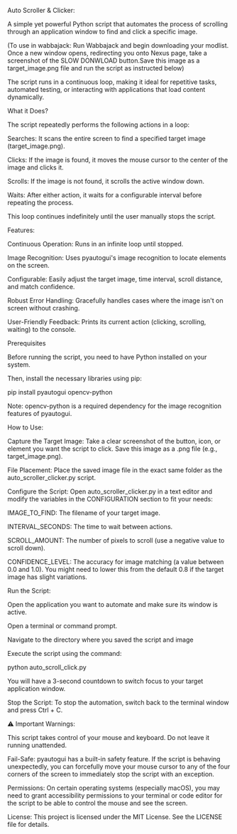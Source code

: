 Auto Scroller & Clicker: 

A simple yet powerful Python script that automates the process of scrolling through an application window to find and click a specific image. 

(To use in wabbajack: Run Wabbajack and begin downloading your modlist. Once a new window opens, redirecting you onto Nexus page, take a screenshot of the SLOW DONWLOAD button.Save this image as a target_image.png file and run the script as instructed below)

The script runs in a continuous loop, making it ideal for repetitive tasks, automated testing, or interacting with applications that load content dynamically.


What it Does?

The script repeatedly performs the following actions in a loop:

Searches: It scans the entire screen to find a specified target image (target_image.png).

Clicks: If the image is found, it moves the mouse cursor to the center of the image and clicks it.

Scrolls: If the image is not found, it scrolls the active window down.

Waits: After either action, it waits for a configurable interval before repeating the process.

This loop continues indefinitely until the user manually stops the script.


Features:

Continuous Operation: Runs in an infinite loop until stopped.

Image Recognition: Uses pyautogui's image recognition to locate elements on the screen.

Configurable: Easily adjust the target image, time interval, scroll distance, and match confidence.

Robust Error Handling: Gracefully handles cases where the image isn't on screen without crashing.

User-Friendly Feedback: Prints its current action (clicking, scrolling, waiting) to the console.


Prerequisites

Before running the script, you need to have Python installed on your system. 

Then, install the necessary libraries using pip:

pip install pyautogui opencv-python

Note: opencv-python is a required dependency for the image recognition features of pyautogui.


How to Use:

Capture the Target Image: Take a clear screenshot of the button, icon, or element you want the script to click. Save this image as a .png file (e.g., target_image.png).

File Placement: Place the saved image file in the exact same folder as the auto_scroller_clicker.py script.

Configure the Script: Open auto_scroller_clicker.py in a text editor and modify the variables in the CONFIGURATION section to fit your needs:

IMAGE_TO_FIND: The filename of your target image.

INTERVAL_SECONDS: The time to wait between actions.

SCROLL_AMOUNT: The number of pixels to scroll (use a negative value to scroll down).

CONFIDENCE_LEVEL: The accuracy for image matching (a value between 0.0 and 1.0). You might need to lower this from the default 0.8 if the target image has slight variations.

Run the Script:

Open the application you want to automate and make sure its window is active.

Open a terminal or command prompt.

Navigate to the directory where you saved the script and image

Execute the script using the command:

python auto_scroll_click.py


You will have a 3-second countdown to switch focus to your target application window.

Stop the Script: To stop the automation, switch back to the terminal window and press Ctrl + C.

⚠️ Important Warnings:

This script takes control of your mouse and keyboard. Do not leave it running unattended.

Fail-Safe: pyautogui has a built-in safety feature. If the script is behaving unexpectedly, you can forcefully move your mouse cursor to any of the four corners of the screen to immediately stop the script with an exception.

Permissions: On certain operating systems (especially macOS), you may need to grant accessibility permissions to your terminal or code editor for the script to be able to control the mouse and see the screen.

License: This project is licensed under the MIT License. See the LICENSE file for details.
